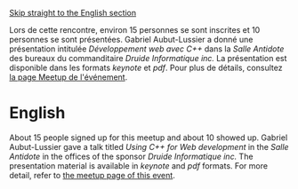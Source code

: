 [Skip straight to the English section](#english)

Lors de cette rencontre, environ 15 personnes se sont inscrites et 10 personnes se sont présentées. Gabriel Aubut-Lussier a donné une présentation intitulée *Développement web avec C++* dans la _Salle Antidote_ des bureaux du commanditaire _Druide Informatique inc._ La présentation est disponible dans les formats _keynote_ et _pdf_. Pour plus de détails, consultez [la page Meetup de l'événement](https://www.meetup.com/CppMtl/events/237897029/).

# English
About 15 people signed up for this meetup and about 10 showed up. Gabriel Aubut-Lussier gave a talk titled *Using C++ for Web development* in the _Salle Antidote_ in the offices of the sponsor _Druide Informatique inc._ The presentation material is available in _keynote_ and _pdf_ formats. For more detail, refer to [the meetup page of this event](https://www.meetup.com/CppMtl/events/237897029/).
